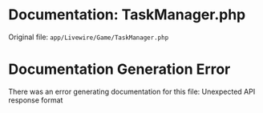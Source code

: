 # Documentation: TaskManager.php

Original file: `app/Livewire/Game/TaskManager.php`

# Documentation Generation Error

There was an error generating documentation for this file: Unexpected API response format